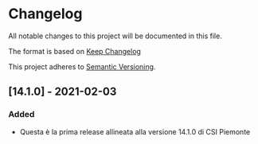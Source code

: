 # Changelog
All notable changes to this project will be documented in this file.

The format is based on [Keep Changelog](https://keepachangelog.com/en/1.0.0/)

This project adheres to [Semantic Versioning](https://semver.org/spec/v2.0.0.html).


## [14.1.0] - 2021-02-03
### Added
- Questa è la prima release allineata alla versione 14.1.0 di CSI Piemonte
